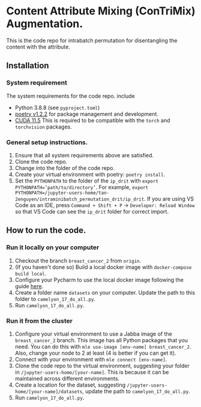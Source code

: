 # Content Attribute Mixing (ConTriMix) Augmentation.
This is the code repo for intrabatch permutation for disentangling the content with the attribute.


## Installation
### System requirement
The system requirements for the code repo. include
- Python 3.8.8 (see `pyproject.toml`)
- [poetry v1.2.2](https://python-poetry.org/docs/#installing-with-the-official-installer) for package management and development.
- [CUDA 11.5](https://developer.nvidia.com/cuda-11-5-0-download-archive?target_os=Linux&target_arch=x86_64&Distribution=Ubuntu&target_version=20.04&target_type=deb_local)
This is required to be compatible with the `torch` and `torchvision` packages.

### General setup instructions.
1.  Ensure that all system requirements above are satisfied.
2.  Clone the code repo.
3.  Change into the folder of the code repo.
4.  Create your virtual environment with poetry: `poetry install`.
5.  Set the `PYTHONPATH` to the folder of the `ip_drit` with `export PYTHONPATH=’path/to/directory’`. For example,
`export PYTHONPATH=/jupyter-users-home/tan-2enguyen/intraminibatch_permutation_drit/ip_drit`. If you are using VS Code as an IDE,
press `Command + Shift + P`  ->  `Developer: Reload Window` so that VS Code can see the `ip_drit` folder for correct import.


## How to run the code.
### Run it locally on your computer
1. Checkout the branch `breast_cancer_2` from `origin`.
2. (If you haven't done so) Build a local docker image with `docker-compose build local`.
3. Configure your Pycharm to use the local docker image following the guide [here](https://confluence.services.pathai.com/display/MLPLATFORM/Tutorial%3A+Local+Development).
4. Create a folder name `datasets` on your computer. Update the path to this folder to `camelyon_17_do_all.py`.
5. Run `camelyon_17_do_all.py`.

### Run it from the cluster
1. Configure your virtual environment to use a Jabba image of the `breast_cancer_2` branch. This image has all Python packages that you need. You can do this with `mle use-image [env-name] breast_cancer_2`. Also, change your node to 2 at least (4 is better if you can get it).
2. Connect with your environment with `mle connect [env-name]`.
3. Clone the code repo to the virtual environment, suggesting your folder in `/jupyter-users-home/[your-name]`. This is because it can be maintained across
different environments.
4. Create a location for the dataset, suggesting `/jupyter-users-home/[your-name]/datasets`, update the path to `camelyon_17_do_all.py`.
4. Run `camelyon_17_do_all.py`.





